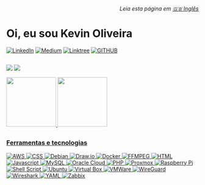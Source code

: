 <h6 align="right">Leia esta página em <a href="https://github.com/kevindexter22/kevindexter22/blob/main/README2.md" target="_blank" rel="noopener noreferrer">🇬🇧 Inglês</a></h6>

# Oi, eu sou Kevin Oliveira
[![LinkedIn](https://img.shields.io/badge/LinkedIn-0077B5?style=for-the-badge&logo=linkedin&logoColor=white/)](https://www.linkedin.com/in/kevinoliveira94/) [![Medium](https://img.shields.io/badge/Medium-12100E?style=for-the-badge&logo=medium&logoColor=white/)](http://medium.com/@KevinOliveira94/) [![Linktree](https://img.shields.io/badge/linktree-39E09B?style=for-the-badge&logo=linktree&logoColor=white)](https://linktr.ee/KevinOliveira94) [![GITHUB](https://img.shields.io/badge/GitHub-100000?style=for-the-badge&logo=github&logoColor=white/)](https://github.com/kevindexter22/)



##
<!-- Commit and Used Languages -->

![](https://raw.githubusercontent.com/kevindexter22/github-stats/master/generated/overview.svg#gh-dark-mode-only)
![](https://raw.githubusercontent.com/kevindexter22/github-stats/master/generated/overview.svg#gh-light-mode-only)


<div align="left">
  <a href="https://github.com/kevindexter22">
  <img height="130em" src="https://github-readme-stats.vercel.app/api?username=kevindexter22&show_icons=true&theme=dark&include_all_commits=true&count_private=true"/>
  <img height="130em" src="https://github-readme-stats.vercel.app/api/top-langs/?username=kevindexter22&layout=compact&langs_count=10&theme=dark"/>
 </div>
    
##

### Ferramentas e tecnologias

<div align="left">
<!-- <img src="https://img.shields.io/badge/alacritty-F46D01?style=for-the-badge&logo=alacritty&logoColor=white" alt="Alacritty" /> -->
<img src="https://img.shields.io/badge/Amazon_AWS-FF9900?style=for-the-badge&logo=amazonaws&logoColor=white" alt="AWS" />
<!-- <img src="https://img.shields.io/badge/Cisco-1BA0D7.svg?style=for-the-badge&logo=Cisco&logoColor=white" alt="Cisco" /> -->
<img src="https://img.shields.io/badge/CSS3-1572B6.svg?style=for-the-badge&logo=CSS3&logoColor=white" alt="CSS" />
<img src="https://img.shields.io/badge/Debian-A81D33?style=for-the-badge&logo=debian&logoColor=white" alt="Debian" />
<img src="https://img.shields.io/badge/diagrams.net-F08705.svg?style=for-the-badge&logo=diagramsdotnet&logoColor=white" alt="Draw.io" />
<img src="https://img.shields.io/badge/Docker-2496ED.svg?style=for-the-badge&logo=Docker&logoColor=white" alt="Docker" />
<!-- <img src="<img src="https://img.shields.io/badge/Extreme%20Networks-purple?style=for-the-badge" alt="Extreme Networks"/> -->
<img src="https://img.shields.io/badge/FFmpeg-007808.svg?style=for-the-badge&logo=FFmpeg&logoColor=white" alt="FFMPEG" />
<!-- <img src="https://img.shields.io/badge/Git-F05032.svg?style=for-the-badge&logo=Git&logoColor=white" alt="GIT" /> -->
<!-- <img src="https://img.shields.io/badge/Grafana-F46800.svg?style=for-the-badge&logo=Grafana&logoColor=white" alt="Grafana" /> -->
<img src="https://img.shields.io/badge/HTML5-E34F26.svg?style=for-the-badge&logo=HTML5&logoColor=white" alt="HTML" />
<!-- <img src="https://img.shields.io/badge/Huawei-FF0000.svg?style=for-the-badge&logo=Huawei&logoColor=white" alt="Huawei" /> -->
<img src="https://img.shields.io/badge/JavaScript-F7DF1E.svg?style=for-the-badge&logo=JavaScript&logoColor=black" alt="Javascript" />
<!-- <img src="https://img.shields.io/badge/Juniper%20Networks-84B135.svg?style=for-the-badge&logo=Juniper-Networks&logoColor=white" alt="Juniper Networks" /> -->
<!-- <img src="https://img.shields.io/badge/Kubernetes-326CE5.svg?style=for-the-badge&logo=Kubernetes&logoColor=white" alt="Kubernetes" /> -->
<!-- <img src="https://img.shields.io/badge/Mikrotik-293239.svg?style=for-the-badge&logo=Mikrotik&logoColor=white" alt="Mikrotik" /> -->
<img src="https://img.shields.io/badge/MySQL-4479A1.svg?style=for-the-badge&logo=MySQL&logoColor=white" alt="MySQL" />
<!-- <img src="https://img.shields.io/badge/NGINX-009639.svg?style=for-the-badge&logo=NGINX&logoColor=white" alt="NGINX" /> -->
<!-- <img src="https://img.shields.io/badge/Nomad-00CA8E.svg?style=for-the-badge&logo=Nomad&logoColor=white" alt="Nomad" /> --> 
<!-- <img src="https://img.shields.io/badge/OBS%20Studio-302E31.svg?style=for-the-badge&logo=OBS-Studio&logoColor=white" alt="OBS Studio" /> -->
<img src="https://img.shields.io/badge/Oracle-F80000.svg?style=for-the-badge&logo=Oracle&logoColor=white" alt="Oracle Cloud" />
<!-- <img src="https://img.shields.io/badge/pfSense-212121.svg?style=for-the-badge&logo=pfSense&logoColor=white" alt="PFSense" /> -->
<img src="https://img.shields.io/badge/PHP-777BB4.svg?style=for-the-badge&logo=PHP&logoColor=white" alt="PHP" />
<!-- <img src="https://img.shields.io/badge/Pihole-96060C.svg?style=for-the-badge&logo=Pi-hole&logoColor=white" alt="Pi-Hole" /> -->
<!-- <img src="https://img.shields.io/badge/Podman-892CA0.svg?style=for-the-badge&logo=Podman&logoColor=white" alt="Podman" /> -->
<!-- <img src="https://img.shields.io/badge/Prometheus-E6522C.svg?style=for-the-badge&logo=Prometheus&logoColor=white" alt="Prometheus" /> -->
<img src="https://img.shields.io/badge/Proxmox-E57000.svg?style=for-the-badge&logo=Proxmox&logoColor=white" alt="Proxmox" />
<!-- <img src="https://img.shields.io/badge/Python-3776AB.svg?style=for-the-badge&logo=Python&logoColor=white" alt="Python" /> -->
<img src="https://img.shields.io/badge/Raspberry%20Pi-A22846?style=for-the-badge&logo=Raspberry%20Pi&logoColor=white" alt="Raspberry Pi" />
<!-- <img src="https://img.shields.io/badge/Scratch-4D97FF.svg?style=for-the-badge&logo=Scratch&logoColor=white" alt="Scratch" /> -->
<img src="https://img.shields.io/badge/Shell_Script-121011?style=for-the-badge&logo=gnu-bash&logoColor=white" alt="Shell Script" />
<!-- <img src="https://img.shields.io/badge/tmux-1BB91F?style=for-the-badge&logo=tmux&logoColor=white" alt="tmux" /> -->  
<img src="https://img.shields.io/badge/Ubuntu-E95420?style=for-the-badge&logo=ubuntu&logoColor=white" alt="Ubuntu" />
<img src="https://img.shields.io/badge/VirtualBox-183A61.svg?style=for-the-badge&logo=VirtualBox&logoColor=white" alt="Virtual Box" />
<img src="https://img.shields.io/badge/VMware-607078.svg?style=for-the-badge&logo=VMware&logoColor=white" alt="VMWare" />
<img src="https://img.shields.io/badge/WireGuard-88171A.svg?style=for-the-badge&logo=WireGuard&logoColor=white" alt="WireGuard" />
<img src="https://img.shields.io/badge/Wireshark-1679A7.svg?style=for-the-badge&logo=Wireshark&logoColor=white" alt="Wireshark"/>
<img src="https://img.shields.io/badge/YAML-CB171E.svg?style=for-the-badge&logo=YAML&logoColor=white" alt="YAML" />
<img src="https://img.shields.io/badge/ZABBIX-red?style=for-the-badge" alt="Zabbix" />
</div>
